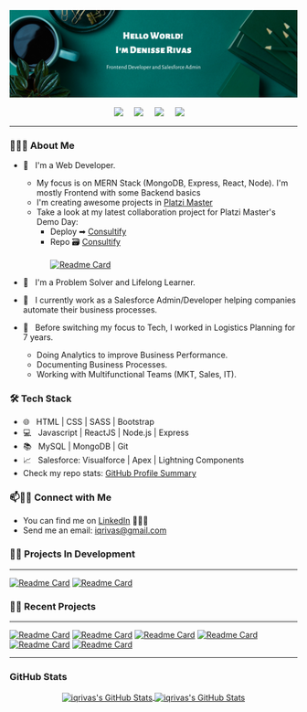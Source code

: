 [![GitHub Header iqrivas](https://github.com/iqrivas/iqrivas/blob/main/Simple%20Work%20LinkedIn%20Banner.png?raw=true)](https://iqrivas.github.io/)

<p align='center'>
  <a href="https://linkedin.com/in/iqrivas" target="_blank"><img src="https://img.shields.io/badge/linkedin-%230077B5.svg?&style=for-the-badge&logo=linkedin&logoColor=white" /></a>&nbsp;&nbsp;&nbsp;&nbsp;
  <a href="https://platzi.com/@iqrivas/" target="_blank"><img src="https://img.shields.io/badge/Platzi-98CA3F.svg?&style=for-the-badge&logo=platzi&logoColor=white" /></a>&nbsp;&nbsp;&nbsp;&nbsp;
  <a href="https://trailblazer.me/id/iqrivas" target="_blank"><img src="https://img.shields.io/badge/Salesforce-Trailhead-blue?style=for-the-badge&logo=salesforce" /></a>&nbsp;&nbsp;&nbsp;&nbsp;
  <a href="https://twitter.com/iqrivasmx" target="_blank"><img src="https://img.shields.io/badge/twitter-%231DA1F2.svg?&style=for-the-badge&logo=twitter&logoColor=white" /></a>&nbsp;&nbsp;&nbsp;&nbsp;
    
    
</p>

***

<h3> 👨🏻‍💻 About Me </h3>

- 🌱 &nbsp; I'm a Web Developer. 
    -   My focus is on MERN Stack (MongoDB, Express, React, Node). I'm mostly Frontend with some Backend basics
    -   I'm creating awesome projects in [Platzi Master](https://platzi.com/blog/conoce-que-es-platzi-master/)
    -   Take a look at my latest collaboration project for Platzi Master's Demo Day: 
        - Deploy ➡ [Consultify](https://consultify.online)
        - Repo 🗃 [Consultify](https://github.com/platzi-master-captone-team/front-end) <br/><br/>
        [![Readme Card](https://github-readme-stats.vercel.app/api/pin/?username=platzi-master-captone-team&repo=front-end)](https://github.com/platzi-master-captone-team/front-end)

- 🧩 &nbsp; I'm a Problem Solver and Lifelong Learner.
- 💼 &nbsp; I currently work as a Salesforce Admin/Developer helping companies automate their business processes.
- 🚢 &nbsp; Before switching my focus to Tech, I worked in Logistics Planning for 7 years.
    -   Doing Analytics to improve Business Performance.
    -   Documenting Business Processes.
    -   Working with Multifunctional Teams (MKT, Sales, IT).


<h3>🛠 Tech Stack</h3>

- 🌐 &nbsp; HTML | CSS | SASS | Bootstrap
- 💻 &nbsp; Javascript | ReactJS | Node.js | Express
- 📚 &nbsp; MySQL | MongoDB | Git  
- 📈 &nbsp; Salesforce: Visualforce | Apex | Lightning Components
- Check my repo stats: [GitHub Profile Summary](https://profile-summary-for-github.com/user/iqrivas)

### 📫🤝🏻 Connect with Me

 - You can find me on [LinkedIn](https://www.linkedin.com/in/iqrivas/) 👩🏾‍💻
 - Send me an email: iqrivas@gmail.com

###  🧮🧪 Projects In Development
---

[![Readme Card](https://github-readme-stats.vercel.app/api/pin/?username=davidevOS&repo=the-market-place)](https://github.com/davidevOS/the-market-place)
[![Readme Card](https://github-readme-stats.vercel.app/api/pin/?username=iqrivas&repo=distance-calculator)](https://github.com/iqrivas/distance-calculator)


###  🧮🧪 Recent Projects
---
[![Readme Card](https://github-readme-stats.vercel.app/api/pin/?username=iqrivas&repo=nonnatus-coffee)](https://github.com/iqrivas/nonnatus-coffee)
[![Readme Card](https://github-readme-stats.vercel.app/api/pin/?username=iqrivas&repo=teacher-dashboard)](https://github.com/iqrivas/teacher-dashboard)
[![Readme Card](https://github-readme-stats.vercel.app/api/pin/?username=iqrivas&repo=savemymoney)](https://github.com/iqrivas/savemymoney)
[![Readme Card](https://github-readme-stats.vercel.app/api/pin/?username=iqrivas&repo=bettyb)](https://github.com/iqrivas/bettyb)
[![Readme Card](https://github-readme-stats.vercel.app/api/pin/?username=iqrivas&repo=altardepterio)](https://github.com/iqrivas/altardepterio)
[![Readme Card](https://github-readme-stats.vercel.app/api/pin/?username=iqrivas&repo=altardepterio-api)](https://github.com/iqrivas/altardepterio-api)


---
<h3>GitHub Stats</h3>
<div align="center">
<a href="https://github.com/iqrivas">
  <img align="center" src="https://github-readme-stats.vercel.app/api/top-langs/?username=iqrivas&theme=dracula&count_private=true&hide=css,blade" alt="iqrivas's GitHub Stats" />
</a>

<a href="https://github.com/jcmexdev">
  <img align="center" src="https://github-readme-stats.vercel.app/api?username=iqrivas&count_private=true&show_icons=true&line_height=27&theme=dracula" alt="iqrivas's GitHub Stats"/>
</a>
</div>
